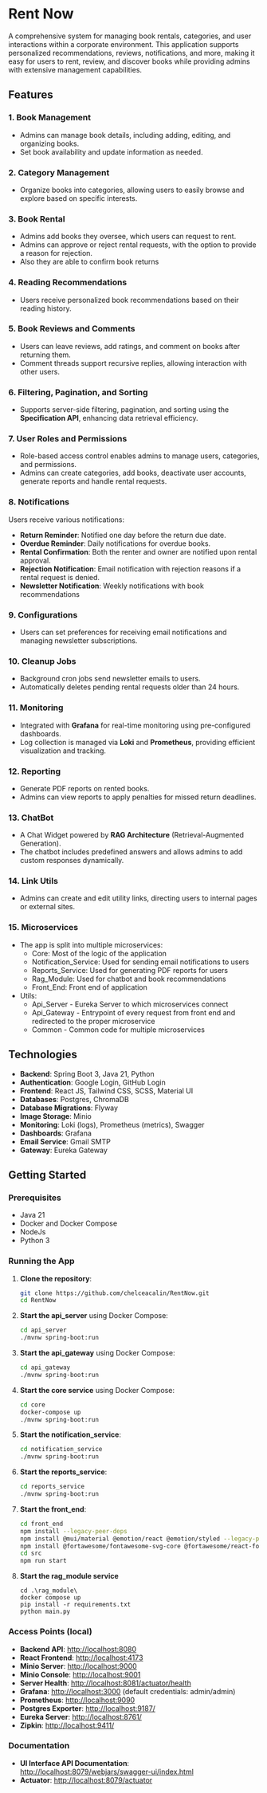 # Rent Now

A comprehensive system for managing book rentals, categories, and user interactions within a corporate environment. This
application supports personalized recommendations, reviews, notifications, and more, making it easy for users to rent,
review, and discover books while providing admins with extensive management capabilities.

## Features

### 1. Book Management

- Admins can manage book details, including adding, editing, and organizing books.
- Set book availability and update information as needed.

### 2. Category Management

- Organize books into categories, allowing users to easily browse and explore based on specific interests.

### 3. Book Rental

- Admins add books they oversee, which users can request to rent.
- Admins can approve or reject rental requests, with the option to provide a reason for rejection.
- Also they are able to confirm book returns

### 4. Reading Recommendations

- Users receive personalized book recommendations based on their reading history.

### 5. Book Reviews and Comments

- Users can leave reviews, add ratings, and comment on books after returning them.
- Comment threads support recursive replies, allowing interaction with other users.

### 6. Filtering, Pagination, and Sorting

- Supports server-side filtering, pagination, and sorting using the **Specification API**, enhancing data retrieval
  efficiency.

### 7. User Roles and Permissions

- Role-based access control enables admins to manage users, categories, and permissions.
- Admins can create categories, add books, deactivate user accounts, generate reports and handle rental requests.

### 8. Notifications

Users receive various notifications:

- **Return Reminder**: Notified one day before the return due date.
- **Overdue Reminder**: Daily notifications for overdue books.
- **Rental Confirmation**: Both the renter and owner are notified upon rental approval.
- **Rejection Notification**: Email notification with rejection reasons if a rental request is denied.
- **Newsletter Notification**: Weekly notifications with book recommendations

### 9. Configurations

- Users can set preferences for receiving email notifications and managing newsletter subscriptions.

### 10. Cleanup Jobs

- Background cron jobs send newsletter emails to users.
- Automatically deletes pending rental requests older than 24 hours.

### 11. Monitoring

- Integrated with **Grafana** for real-time monitoring using pre-configured dashboards.
- Log collection is managed via **Loki** and **Prometheus**, providing efficient visualization and tracking.

### 12. Reporting

- Generate PDF reports on rented books.
- Admins can view reports to apply penalties for missed return deadlines.

### 13. ChatBot

- A Chat Widget powered by **RAG Architecture** (Retrieval-Augmented Generation).
- The chatbot includes predefined answers and allows admins to add custom responses dynamically.

### 14. Link Utils
- Admins can create and edit utility links, directing users to internal pages or external sites.

### 15. Microservices
- The app is split into multiple microservices: 
  - Core: Most of the logic of the application
  - Notification_Service: Used for sending email notifications to users
  - Reports_Service: Used for generating PDF reports for users
  - Rag_Module: Used for chatbot and book recommendations
  - Front_End: Front end of application
- Utils:
  - Api_Server - Eureka Server to which microservices connect
  - Api_Gateway - Entrypoint of every request from front end and redirected to the proper microservice
  - Common - Common code for multiple microservices

## Technologies

- **Backend**: Spring Boot 3, Java 21, Python
- **Authentication**: Google Login, GitHub Login
- **Frontend**: React JS, Tailwind CSS, SCSS, Material UI
- **Databases**: Postgres, ChromaDB
- **Database Migrations**: Flyway
- **Image Storage**: Minio
- **Monitoring**: Loki (logs), Prometheus (metrics), Swagger
- **Dashboards**: Grafana
- **Email Service**: Gmail SMTP
- **Gateway**: Eureka Gateway

## Getting Started

### Prerequisites

- Java 21
- Docker and Docker Compose
- NodeJs
- Python 3

### Running the App

1. **Clone the repository**:
    ```bash
    git clone https://github.com/chelceacalin/RentNow.git
    cd RentNow
    ```

2. **Start the api_server** using Docker Compose:
    ```bash
    cd api_server
   ./mvnw spring-boot:run
    ```
3. **Start the api_gateway** using Docker Compose:
    ```bash
    cd api_gateway
   ./mvnw spring-boot:run
    ```

4. **Start the core service** using Docker Compose:
    ```bash
    cd core
    docker-compose up
   ./mvnw spring-boot:run
    ```

5. **Start the notification_service**:
    ```bash
    cd notification_service
    ./mvnw spring-boot:run
    ```

6. **Start the reports_service**:
    ```bash
    cd reports_service
    ./mvnw spring-boot:run
    ```
   
7. **Start the front_end**:
    ```bash
    cd front_end
    npm install --legacy-peer-deps
    npm install @mui/material @emotion/react @emotion/styled --legacy-peer-deps
    npm install @fortawesome/fontawesome-svg-core @fortawesome/react-fontawesome --legacy-peer-deps
    cd src
    npm run start
    ```
8. **Start the rag_module service**
    ```
    cd .\rag_module\
    docker compose up
    pip install -r requirements.txt
    python main.py
    ```

### Access Points (local)

- **Backend API**: [http://localhost:8080](http://localhost:8080)
- **React Frontend**: [http://localhost:4173](http://localhost:4173)
- **Minio Server**: [http://localhost:9000](http://localhost:9090)
- **Minio Console**: [http://localhost:9001](http://localhost:9001)
- **Server Health**: [http://localhost:8081/actuator/health](http://localhost:8081/actuator/health)
- **Grafana**: [http://localhost:3000](http://localhost:3000) (default credentials: admin/admin)
- **Prometheus**: [http://localhost:9090](http://localhost:9090)
- **Postgres Exporter**: [http://localhost:9187/](http://localhost:9187/)
- **Eureka Server**: [http://localhost:8761/](http://localhost:8761/)
- **Zipkin**: [http://localhost:9411/](http://localhost:9411/)
### Documentation

- **UI Interface API Documentation**: [http://localhost:8079/webjars/swagger-ui/index.html](http://localhost:8079/webjars/swagger-ui/index.html)
- **Actuator**: [http://localhost:8079/actuator](http://localhost:8081/actuator)